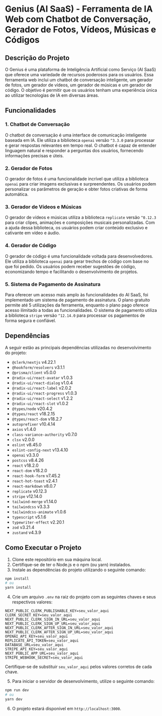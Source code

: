 # Genius (AI SaaS) - Ferramenta de IA Web com Chatbot de Conversação, Gerador de Fotos, Vídeos, Músicas e Códigos

## Descrição do Projeto

O Genius é uma plataforma de Inteligência Artificial como Serviço (AI SaaS) que oferece uma variedade de recursos poderosos para os usuários. Essa ferramenta web inclui um chatbot de conversação inteligente, um gerador de fotos, um gerador de vídeos, um gerador de músicas e um gerador de código. O objetivo é permitir que os usuários tenham uma experiência única ao utilizar tecnologias de IA em diversas áreas.

## Funcionalidades

### 1. Chatbot de Conversação

O chatbot de conversação é uma interface de comunicação inteligente baseada em IA. Ele utiliza a biblioteca `openai` versão `^3.3.0` para processar e gerar respostas relevantes em tempo real. O chatbot é capaz de entender linguagem natural e responder a perguntas dos usuários, fornecendo informações precisas e úteis.

### 2. Gerador de Fotos

O gerador de fotos é uma funcionalidade incrível que utiliza a biblioteca `openai` para criar imagens exclusivas e surpreendentes. Os usuários podem personalizar os parâmetros de geração e obter fotos criativas de forma automática.

### 3. Gerador de Vídeos e Músicas

O gerador de vídeos e músicas utiliza a biblioteca `replicate` versão `^0.12.3` para criar clipes, animações e composições musicais personalizadas. Com a ajuda dessa biblioteca, os usuários podem criar conteúdo exclusivo e cativante em vídeo e áudio.

### 4. Gerador de Código

O gerador de código é uma funcionalidade voltada para desenvolvedores. Ele utiliza a biblioteca `openai` para gerar trechos de código com base no que foi pedido. Os usuários podem receber sugestões de código, economizando tempo e facilitando o desenvolvimento de projetos.

### 5. Sistema de Pagamento de Assinatura

Para oferecer um acesso mais amplo às funcionalidades do AI SaaS, foi implementado um sistema de pagamento de assinatura. O plano gratuito permite até 5 utilizações da ferramenta, enquanto o plano pago oferece acesso ilimitado a todas as funcionalidades. O sistema de pagamento utiliza a biblioteca `stripe` versão `^12.14.0` para processar os pagamentos de forma segura e confiável.

## Dependências

A seguir estão as principais dependências utilizadas no desenvolvimento do projeto:

- `@clerk/nextjs` v4.22.1
- `@hookform/resolvers` v3.1.1
- `@prisma/client` v5.0.0
- `@radix-ui/react-avatar` v1.0.3
- `@radix-ui/react-dialog` v1.0.4
- `@radix-ui/react-label` v2.0.2
- `@radix-ui/react-progress` v1.0.3
- `@radix-ui/react-select` v1.2.2
- `@radix-ui/react-slot` v1.0.2
- `@types/node` v20.4.2
- `@types/react` v18.2.15
- `@types/react-dom` v18.2.7
- `autoprefixer` v10.4.14
- `axios` v1.4.0
- `class-variance-authority` v0.7.0
- `clsx` v2.0.0
- `eslint` v8.45.0
- `eslint-config-next` v13.4.10
- `openai` v3.3.0
- `postcss` v8.4.26
- `react` v18.2.0
- `react-dom` v18.2.0
- `react-hook-form` v7.45.2
- `react-hot-toast` v2.4.1
- `react-markdown` v8.0.7
- `replicate` v0.12.3
- `stripe` v12.14.0
- `tailwind-merge` v1.14.0
- `tailwindcss` v3.3.3
- `tailwindcss-animate` v1.0.6
- `typescript` v5.1.6
- `typewriter-effect` v2.20.1
- `zod` v3.21.4
- `zustand` v4.3.9

## Como Executar o Projeto

1. Clone este repositório em sua máquina local.
2. Certifique-se de ter o Node.js e o npm (ou yarn) instalados.
3. Instale as dependências do projeto utilizando o seguinte comando:

```bash
npm install
# ou
yarn install
```

4. Crie um arquivo `.env` na raiz do projeto com as seguintes chaves e seus respectivos valores:

```
NEXT_PUBLIC_CLERK_PUBLISHABLE_KEY=seu_valor_aqui
CLERK_SECRET_KEY=seu_valor_aqui
NEXT_PUBLIC_CLERK_SIGN_IN_URL=seu_valor_aqui
NEXT_PUBLIC_CLERK_SIGN_UP_URL=seu_valor_aqui
NEXT_PUBLIC_CLERK_AFTER_SIGN_IN_URL=seu_valor_aqui
NEXT_PUBLIC_CLERK_AFTER_SIGN_UP_URL=seu_valor_aqui
OPENAI_API_KEY=seu_valor_aqui
REPLICATE_API_TOKEN=seu_valor_aqui
DATABASE_URL=seu_valor_aqui
STRIPE_API_KEY=seu_valor_aqui
NEXT_PUBLIC_APP_URL=seu_valor_aqui
STRIPE_WEBHOOK_SECRET=seu_valor_aqui
```

Certifique-se de substituir `seu_valor_aqui` pelos valores corretos de cada chave.

5. Para iniciar o servidor de desenvolvimento, utilize o seguinte comando:

```bash
npm run dev
# ou
yarn dev
```

6. O projeto estará disponível em `http://localhost:3000`.
